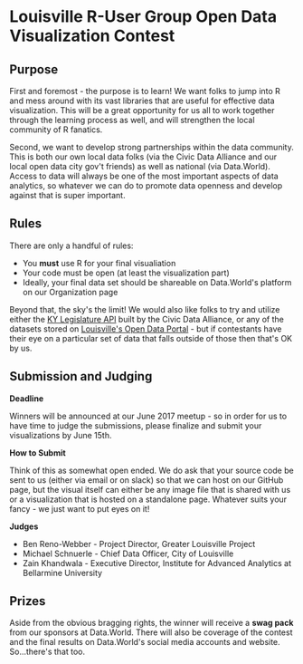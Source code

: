 Louisville R-User Group Open Data Visualization Contest
===

## Purpose

First and foremost - the purpose is to learn! We want folks to jump into R and mess around with its vast libraries that are useful for effective data visualization. This will be a great opportunity for us all to work together through the learning process as well, and will strengthen the local community of R fanatics.

Second, we want to develop strong partnerships within the data community. This is both our own local data folks (via the Civic Data Alliance and our local open data city gov't friends) as well as national (via Data.World). Access to data will always be one of the most important aspects of data analytics, so whatever we can do to promote data openness and develop against that is super important.

## Rules

There are only a handful of rules:

- You **must** use R for your final visualiation
- Your code must be open (at least the visualization part)
- Ideally, your final data set should be shareable on Data.World's platform on our Organization page

Beyond that, the sky's the limit! We would also like folks to try and utilize either the [KY Legislature API](http://derby-pie-politics.herokuapp.com/) built by the Civic Data Alliance, or any of the datasets stored on [Louisville's Open Data Portal](https://data.louisvilleky.gov/) - but if contestants have their eye on a particular set of data that falls outside of those then that's OK by us.

## Submission and Judging

**Deadline**

Winners will be announced at our June 2017 meetup - so in order for us to have time to judge the submissions, please finalize and submit your visualizations by June 15th.

**How to Submit**

Think of this as somewhat open ended. We do ask that your source code be sent to us (either via email or on slack) so that we can host on our GitHub page, but the visual itself can either be any image file that is shared with us or a visualization that is hosted on a standalone page. Whatever suits your fancy - we just want to put eyes on it!

**Judges**

- Ben Reno-Webber - Project Director, Greater Louisville Project
- Michael Schnuerle - Chief Data Officer, City of Louisville
- Zain Khandwala - Executive Director, Institute for Advanced Analytics at Bellarmine University

## Prizes

Aside from the obvious bragging rights, the winner will receive a **swag pack** from our sponsors at Data.World. There will also be coverage of the contest and the final results on Data.World's social media accounts and website. So...there's that too.
